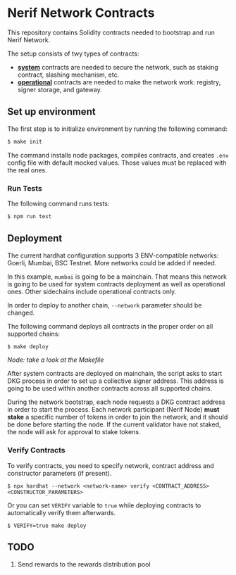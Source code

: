# Nerif Network Contracts

This repository contains Solidity contracts needed to bootstrap and run Nerif Network.

The setup consists of twy types of contracts:
- [**system**](./contracts/system) contracts are needed to secure the network, such as staking contract, slashing mechanism, etc.
- [**operational**](./contracts/operational) contracts are needed to make the network work: registry, signer storage, and gateway.

## Set up environment

The first step is to initialize environment by running the following command:

```bash
$ make init
```

The command installs node packages, compiles contracts, and creates `.env` config file with default mocked values.
Those values must be replaced with the real ones.

### Run Tests

The following command runs tests:

```bash
$ npm run test
```

## Deployment

The current hardhat configuration supports 3 ENV-compatible networks: Goerli, Mumbai, BSC Testnet.
More networks could be added if needed.

In this example, `mumbai` is going to be a mainchain.
That means this network is going to be used for system contracts deployment as well as operational ones.
Other sidechains include operational contracts only. 

In order to deploy to another chain, `--network` parameter should be changed.

The following command deploys all contracts in the proper order on all supported chains:

```bash
$ make deploy
```

*Node: take a look at the Makefile*

After system contracts are deployed on mainchain, the script asks to start DKG process in order to set up a collective signer address.
This address is going to be used within another contracts across all supported chains.

During the network bootstrap, each node requests a DKG contract address in order to start the process.
Each network participant (Nerif Node) **must stake** a specific number of tokens in order to join the network, and it should be done before starting the node.
If the current validator have not staked, the node will ask for approval to stake tokens.

### Verify Contracts

To verify contracts, you need to specify network, contract address and constructor parameters (if present).

```
$ npx hardhat --network <network-name> verify <CONTRACT_ADDRESS> <CONSTRUCTOR_PARAMETERS>
```

Or you can set `VERIFY` variable to `true` while deploying contracts to automatically verify them afterwards.

```
$ VERIFY=true make deploy
```

## TODO

1. Send rewards to the rewards distribution pool